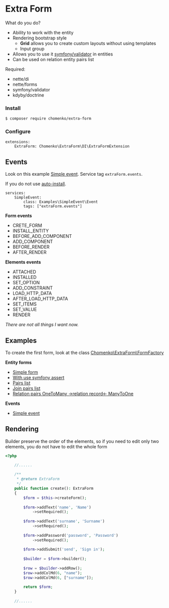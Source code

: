 # Extra Form

What do you do?
 
- Ability to work with the entity
- Rendering bootstrap style
	- **Grid** allows you to create custom layouts without using templates
	- Input group
- Allows you to use it [symfony/validator](https://github.com/symfony/validator) in entities
- Can be used on relation entity pairs list 

Required:
- nette/di
- nette/forms
- symfony/validator
- kdyby/doctrine

### Install 

````bash
$ composer require chomenko/extra-form
````

### Configure
````neon
extensions:
	ExtraForm: Chomenko\ExtraForm\DI\ExtraFormExtension
````

## Events

Look on this example [Simple event](src/Examples/SimpleEvent). Service tag ``extraForm.events``.

If you do not use [auto-install](https://github.com/chomenko/AutoInstall).

````neon
services:
	SimpleEvent:
		class: Examples\SimpleEvent\Event
		tags: ["extraForm.events"]
````

**Form events**
- CRETE_FORM 
- INSTALL_ENTITY
- BEFORE_ADD_COMPONENT
- ADD_COMPONENT
- BEFORE_RENDER
- AFTER_RENDER

**Elements events**
- ATTACHED
- INSTALLED
- SET_OPTION
- ADD_CONSTRAINT
- LOAD_HTTP_DATA
- AFTER_LOAD_HTTP_DATA
- SET_ITEMS
- SET_VALUE
- RENDER

_There are not all things I want now._

## Examples

To create the first form, look at the class [Chomenko\ExtraForm\FormFactory](src/FormFactory.php)

**Entity forms**
- [Simple form](src/Examples/EntityForm)
- [With use symfony assert](src/Examples/EntityFormAssert)
- [Pairs list](src/Examples/EntityFormPairs)
- [Join pairs list](src/Examples/EntityFormPairsJoin)
- [Relation pairs OneToMany ->relation record<- ManyToOne](src/Examples/EntityFormPairsJoin)

**Events**
- [Simple event](src/Examples/SimpleEvent)

## Rendering

Builder preserve the order of the elements, so if you need to edit only two elements, you do not have to edit the whole form

````php
<?php

	//......
	
	/**
	 * @return ExtraForm
	 */
	public function create(): ExtraForm
	{
		$form = $this->createForm();
		
		$form->addText('name', 'Name')
			->setRequired();
		
		$form->addText('surname', 'Surname')
			->setRequired();
		
		$form->addPassword('password', 'Password')
			->setRequired();
		
		$form->addSubmit('send', 'Sign in');
		
		$builder = $form->builder();
		
		$row = $builder->addRow();
		$row->addColMd(6, "name");
		$row->addColMd(6, ["surname"]);
		
		return $form;
	}
	
	//......
	
````







